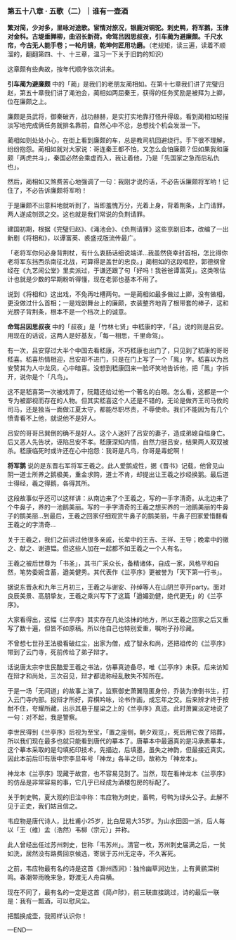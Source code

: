 ### 第五十八章 · 五歌（二）｜谁有一壶酒

**繁对简，少对多，里咏对途歌。宦情对旅况，银鹿对铜驼。刺史鸭，将军鹅，玉律对金科。古堤垂亸柳，曲沼长新荷。命驾吕因思叔夜，引车蔺为避廉颇。千尺水帘，今古无人能手卷；一轮月镜，乾坤何匠用功磨。**（老规矩，读三遍，读着不顺溜的，翻翻第四、十、十三章，温习一下关于旧韵的知识）

这章颇有些典故，按年代顺序依次讲来。

**引车蔺为避廉颇** 中的「蔺」是我们的老朋友蔺相如。在第十七章我们讲了完璧归赵，第五十章我们讲了渑池会，蔺相如两屈秦王，获得的任务奖励是被拜为上卿，位在廉颇之上。

廉颇是员武将，御秦破齐，战功赫赫，是实打实地靠打怪升得级。看到蔺相如轻描淡写地完成俩任务就排名靠前，自然心中不忿，总想找个机会发泄一下。

蔺相如则处处小心，在街上看到廉颇的车，总是教司机回避绕行。手下很不理解，纷纷抱怨。蔺相如就对大家说：哥连秦王都不怕，又怎么会怕廉颇？但如果我和廉颇「两虎共斗」，秦国必然会乘虚而入，我让着他，乃是「先国家之急而后私仇也」。

然后，蔺相如又煞费苦心地强调了一句：我刚才说的话，不必告诉廉颇将军哟！记住了，不必告诉廉颇将军哟！

于是廉颇不出意料地就听到了，当即羞愧万分，光着上身，背着荆条，上门请罪，两人遂成刎颈之交。这也就是我们常说的负荆请罪。

建国初期，根据《完璧归赵》、《渑池会》、《负荆请罪》这些京剧旧本，改编了一出新剧《将相和》，以谭富英、裘盛戎版流传最广。

「老将军你何必身背荆杖，有什么衷肠话细说端详…我虽然侥幸封首相，怎比得你老将军东挡西杀南征北战，可算得是盖世的忠良。」蔺相如的这段唱腔，郭德纲曾经在《九艺闹公堂》里卖派过，于谦还跟了句「好吗！我爸爸谭富英」。这类哏估计也就是少数的早期粉听得懂，现在老郭也基本不用了。

说到《将相和》这出戏，不免再吐槽两句。一是蔺相如最多做过上卿，没有做相，更没做过什么首相；一是戏剧舞台上的廉颇，衣装整齐地背了根带套的棒子，这和光膀子背荆条，根本不是一个档次上的诚意。

**命驾吕因思叔夜** 中的「叔夜」是「竹林七贤」中嵇康的字，「吕」说的则是吕安。用现在的话说，这两人是好基友，「每一相思，千里命驾」。

有一次，吕安穿过大半个中国去看嵇康，不巧嵇康也出门了，只见到了嵇康的哥哥嵇喜。嵇喜热情相迎，吕安却不进门，只是在门上写了一个「鳯」字。嵇喜以为吕安赞其为人中龙凤，心中暗喜。没想到嵇康回来一脸坏笑地告诉他，把「鳯」字拆开，说你是个「凡鸟」。

这不是嵇喜第一次被戏弄了，阮籍还给过他一个著名的白眼。怎么看，这都是一个专为被鄙视而存在的人物。但其实嵇喜这个人还是不错的，无论是做齐王司马攸的司马，还是独当一面做江夏太守，都能尽职尽责，不辱使命。我们不能因为有几个愤青看不上他，就说他不是好人。

吕安的哥哥吕巽倒的确不是好人。这个人迷奸了吕安的妻子，造成弟媳自缢身亡。后又恶人先告状，诬陷吕安不孝。嵇康深知内情，自然力挺吕安，结果两人双双被杀。嵇康临死时或许还在心中抱怨：我哥是凡鸟，你哥是毒蛇啊！

**将军鹅** 说的是东晋右军将军王羲之。此人爱鹅成性，据《晋书》记载，他曾见山阴一道士所养之鹅极美，重金求购，道士不肯，却提出让王羲之抄经换鹅。最后道士得经，羲之得鹅，各得其所。

这段故事似乎还可以这样讲：从南边来了个王羲之，写的一手字清奇。从北边来了个牛鼻子，养的一池鹅美丽。写的一手字清奇的王羲之想买养的一池鹅美丽的牛鼻子的鹅美丽…到最后，王羲之回家仔细观赏牛鼻子的鹅美丽，牛鼻子回家爱惜翻看王羲之的字清奇…

关于王羲之，我们之前讲过他很多亲戚，长辈中的王吉、王祥、王导；晚辈中的徽之、献之、谢道韫。但这些人加在一起都不如王羲之一个人有名。

王羲之被后世尊为「书圣」，其书广采众长，备精诸体，自成一家，风格平和自然，笔势委婉含蓄，遒美健秀。其代表作《兰亭序》更被誉为「天下第一行书」。

据说东晋永和九年三月初三，王羲之与谢安、孙绰等人在山阴兰亭开party。面对良辰美景、高朋挚友，王羲之乘兴写下了这篇「遒媚劲健，绝代更无」的《兰亭序》。

大家看得出，这幅《兰亭序》其实存在几处涂抹的地方，所以王羲之回家之后又重写了数十遍，但皆不如原稿。所以他自己也特别爱重，嘱咐子孙珍藏。

不曾想七世孙王法极看破红尘，出家为僧，成了智永和尚，还把祖传的《兰亭序》带到了云门寺，死前传给了弟子辩才。

话说唐太宗李世民酷爱王羲之书法，仿摹真迹备尽，唯《兰亭序》未获。后来访知在辩才和尚处，三次召见，辩才都诡称经乱散失不知所在。

于是一场「无间道」的故事上演了。监察御史萧翼隐匿身份，乔装为潦倒书生，打入云门寺内部。投辩才所好，弈棋吟咏，论书作画，成忘年之交。后来辨才终于按耐不住，夸耀所藏，出示其悬于屋梁之上的《兰亭序》真迹。此时萧翼淡定地说了一句：对不起，我是警察。

李世民得到《兰亭序》后视为至宝，「置之座侧，朝夕观览」，死后用它做了陪葬，所以我们现在最多也就只能看到唐代的摹本了。唐摹本中最逼真的是冯承素摹本，这个摹本采取的是勾填拓印技术，先描边，后填墨，虽失之神韵，但最接近真实。因此本前后印有唐中宗李显年号「神龙」各半之印，故称为「神龙本」。

神龙本《兰亭序》现藏于故宫，也不容易见到了。当然，现在看神龙本《兰亭序》的仿品是非常容易的事，它几乎已经成为酒楼包房的标配了。

关于刺史鸭，夏大观的旧注中称：韦应物为刺史，畜鸭，号鸭为绿头公子。此解不见于正史，我们姑且信之。

韦应物是唐代诗人，比杜甫小25岁，比白居易大35岁。为山水田园一派，后人每以「王（维）孟（浩然）韦柳（宗元）」并称。

此人曾经出任过苏州刺史，世称「韦苏州」。清官一枚，苏州刺史届满之后，一贫如洗，居然没有路费回京候选，寄居于苏州无定寺，不久客死。

之前，韦应物最有名的诗是这首《滁州西涧》：独怜幽草涧边生，上有黄鹂深树鸣。春潮带雨晚来急，野渡无人舟自横。

现在不同了，最有名的一定是这首《简卢陟》，前三联直接跳过，诗的最后一联是：我有一瓢酒，可以慰风尘。

把瓢换成壶，我照样认识你！

—END—
